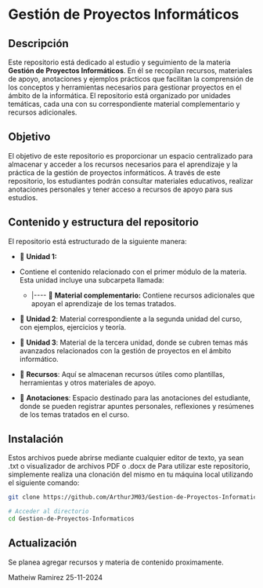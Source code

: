 # Gestión de Proyectos Informáticos

## Descripción

Este repositorio está dedicado al estudio y seguimiento de la materia **Gestión de Proyectos Informáticos**. En él se recopilan recursos, materiales de apoyo, anotaciones y ejemplos prácticos que facilitan la comprensión de los conceptos y herramientas necesarios para gestionar proyectos en el ámbito de la informática. El repositorio está organizado por unidades temáticas, cada una con su correspondiente material complementario y recursos adicionales.

## Objetivo

El objetivo de este repositorio es proporcionar un espacio centralizado para almacenar y acceder a los recursos necesarios para el aprendizaje y la práctica de la gestión de proyectos informáticos. A través de este repositorio, los estudiantes podrán consultar materiales educativos, realizar anotaciones personales y tener acceso a recursos de apoyo para sus estudios.

## Contenido y estructura del repositorio

El repositorio está estructurado de la siguiente manera:


- 📂 **Unidad 1:**
- Contiene el contenido relacionado con el primer módulo de la materia. Esta unidad incluye una subcarpeta llamada:
  - |---- 📂 **Material complementario:** Contiene recursos adicionales que apoyan el aprendizaje de los temas tratados.
  
- 📂 **Unidad 2**: Material correspondiente a la segunda unidad del curso, con ejemplos, ejercicios y teoría.

- 📂 **Unidad 3**: Material de la tercera unidad, donde se cubren temas más avanzados relacionados con la gestión de proyectos en el ámbito informático.

- 📂 **Recursos**: Aquí se almacenan recursos útiles como plantillas, herramientas y otros materiales de apoyo.

- 📂 **Anotaciones**: Espacio destinado para las anotaciones del estudiante, donde se pueden registrar apuntes personales, reflexiones y resúmenes de los temas tratados en el curso.

## Instalación

Estos archivos puede abrirse mediante cualquier editor de texto, ya sean .txt o visualizador de archivos PDF o .docx de  Para utilizar este repositorio, simplemente realiza una clonación del mismo en tu máquina local utilizando el siguiente comando:

```bash
git clone https://github.com/ArthurJM03/Gestion-de-Proyectos-Informaticos.git

# Acceder al directorio
cd Gestion-de-Proyectos-Informaticos
```

## Actualización

Se planea agregar recursos y materia de contenido proximamente.

Matheiw Ramirez
    25-11-2024
